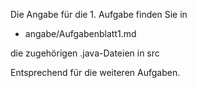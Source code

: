 Die Angabe für die 1. Aufgabe finden Sie in

* angabe/Aufgabenblatt1.md

die zugehörigen .java-Dateien in src

Entsprechend für die weiteren Aufgaben.
